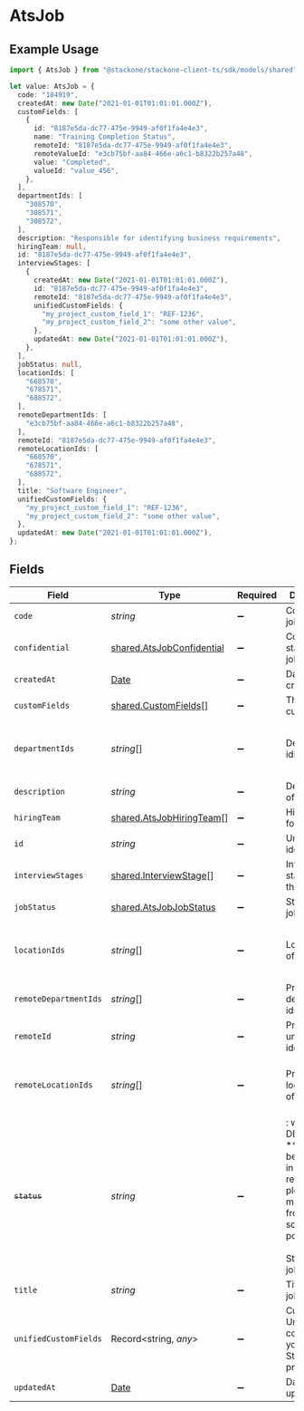 # AtsJob

## Example Usage

```typescript
import { AtsJob } from "@stackone/stackone-client-ts/sdk/models/shared";

let value: AtsJob = {
  code: "184919",
  createdAt: new Date("2021-01-01T01:01:01.000Z"),
  customFields: [
    {
      id: "8187e5da-dc77-475e-9949-af0f1fa4e4e3",
      name: "Training Completion Status",
      remoteId: "8187e5da-dc77-475e-9949-af0f1fa4e4e3",
      remoteValueId: "e3cb75bf-aa84-466e-a6c1-b8322b257a48",
      value: "Completed",
      valueId: "value_456",
    },
  ],
  departmentIds: [
    "308570",
    "308571",
    "308572",
  ],
  description: "Responsible for identifying business requirements",
  hiringTeam: null,
  id: "8187e5da-dc77-475e-9949-af0f1fa4e4e3",
  interviewStages: [
    {
      createdAt: new Date("2021-01-01T01:01:01.000Z"),
      id: "8187e5da-dc77-475e-9949-af0f1fa4e4e3",
      remoteId: "8187e5da-dc77-475e-9949-af0f1fa4e4e3",
      unifiedCustomFields: {
        "my_project_custom_field_1": "REF-1236",
        "my_project_custom_field_2": "some other value",
      },
      updatedAt: new Date("2021-01-01T01:01:01.000Z"),
    },
  ],
  jobStatus: null,
  locationIds: [
    "668570",
    "678571",
    "688572",
  ],
  remoteDepartmentIds: [
    "e3cb75bf-aa84-466e-a6c1-b8322b257a48",
  ],
  remoteId: "8187e5da-dc77-475e-9949-af0f1fa4e4e3",
  remoteLocationIds: [
    "668570",
    "678571",
    "688572",
  ],
  title: "Software Engineer",
  unifiedCustomFields: {
    "my_project_custom_field_1": "REF-1236",
    "my_project_custom_field_2": "some other value",
  },
  updatedAt: new Date("2021-01-01T01:01:01.000Z"),
};
```

## Fields

| Field                                                                                                                                      | Type                                                                                                                                       | Required                                                                                                                                   | Description                                                                                                                                | Example                                                                                                                                    |
| ------------------------------------------------------------------------------------------------------------------------------------------ | ------------------------------------------------------------------------------------------------------------------------------------------ | ------------------------------------------------------------------------------------------------------------------------------------------ | ------------------------------------------------------------------------------------------------------------------------------------------ | ------------------------------------------------------------------------------------------------------------------------------------------ |
| `code`                                                                                                                                     | *string*                                                                                                                                   | :heavy_minus_sign:                                                                                                                         | Code of the job                                                                                                                            | 184919                                                                                                                                     |
| `confidential`                                                                                                                             | [shared.AtsJobConfidential](../../../sdk/models/shared/atsjobconfidential.md)                                                              | :heavy_minus_sign:                                                                                                                         | Confidential status of the job                                                                                                             |                                                                                                                                            |
| `createdAt`                                                                                                                                | [Date](https://developer.mozilla.org/en-US/docs/Web/JavaScript/Reference/Global_Objects/Date)                                              | :heavy_minus_sign:                                                                                                                         | Date of creation                                                                                                                           | 2021-01-01T01:01:01.000Z                                                                                                                   |
| `customFields`                                                                                                                             | [shared.CustomFields](../../../sdk/models/shared/customfields.md)[]                                                                        | :heavy_minus_sign:                                                                                                                         | The job custom fields                                                                                                                      |                                                                                                                                            |
| `departmentIds`                                                                                                                            | *string*[]                                                                                                                                 | :heavy_minus_sign:                                                                                                                         | Department ids of the job                                                                                                                  | [<br/>"308570",<br/>"308571",<br/>"308572"<br/>]                                                                                           |
| `description`                                                                                                                              | *string*                                                                                                                                   | :heavy_minus_sign:                                                                                                                         | Description of the job                                                                                                                     | Responsible for identifying business requirements                                                                                          |
| `hiringTeam`                                                                                                                               | [shared.AtsJobHiringTeam](../../../sdk/models/shared/atsjobhiringteam.md)[]                                                                | :heavy_minus_sign:                                                                                                                         | Hiring team for the job.                                                                                                                   |                                                                                                                                            |
| `id`                                                                                                                                       | *string*                                                                                                                                   | :heavy_minus_sign:                                                                                                                         | Unique identifier                                                                                                                          | 8187e5da-dc77-475e-9949-af0f1fa4e4e3                                                                                                       |
| `interviewStages`                                                                                                                          | [shared.InterviewStage](../../../sdk/models/shared/interviewstage.md)[]                                                                    | :heavy_minus_sign:                                                                                                                         | Interview stages for the job.                                                                                                              |                                                                                                                                            |
| `jobStatus`                                                                                                                                | [shared.AtsJobJobStatus](../../../sdk/models/shared/atsjobjobstatus.md)                                                                    | :heavy_minus_sign:                                                                                                                         | Status of the job                                                                                                                          |                                                                                                                                            |
| `locationIds`                                                                                                                              | *string*[]                                                                                                                                 | :heavy_minus_sign:                                                                                                                         | Location ids of the job                                                                                                                    | [<br/>"668570",<br/>"678571",<br/>"688572"<br/>]                                                                                           |
| `remoteDepartmentIds`                                                                                                                      | *string*[]                                                                                                                                 | :heavy_minus_sign:                                                                                                                         | Provider's department ids of the job                                                                                                       | e3cb75bf-aa84-466e-a6c1-b8322b257a48                                                                                                       |
| `remoteId`                                                                                                                                 | *string*                                                                                                                                   | :heavy_minus_sign:                                                                                                                         | Provider's unique identifier                                                                                                               | 8187e5da-dc77-475e-9949-af0f1fa4e4e3                                                                                                       |
| `remoteLocationIds`                                                                                                                        | *string*[]                                                                                                                                 | :heavy_minus_sign:                                                                                                                         | Provider's location ids of the job                                                                                                         | [<br/>"668570",<br/>"678571",<br/>"688572"<br/>]                                                                                           |
| ~~`status`~~                                                                                                                               | *string*                                                                                                                                   | :heavy_minus_sign:                                                                                                                         | : warning: ** DEPRECATED **: This will be removed in a future release, please migrate away from it as soon as possible.<br/><br/>Status of the job | archived                                                                                                                                   |
| `title`                                                                                                                                    | *string*                                                                                                                                   | :heavy_minus_sign:                                                                                                                         | Title of the job                                                                                                                           | Software Engineer                                                                                                                          |
| `unifiedCustomFields`                                                                                                                      | Record<string, *any*>                                                                                                                      | :heavy_minus_sign:                                                                                                                         | Custom Unified Fields configured in your StackOne project                                                                                  | {<br/>"my_project_custom_field_1": "REF-1236",<br/>"my_project_custom_field_2": "some other value"<br/>}                                   |
| `updatedAt`                                                                                                                                | [Date](https://developer.mozilla.org/en-US/docs/Web/JavaScript/Reference/Global_Objects/Date)                                              | :heavy_minus_sign:                                                                                                                         | Date of last update                                                                                                                        | 2021-01-01T01:01:01.000Z                                                                                                                   |